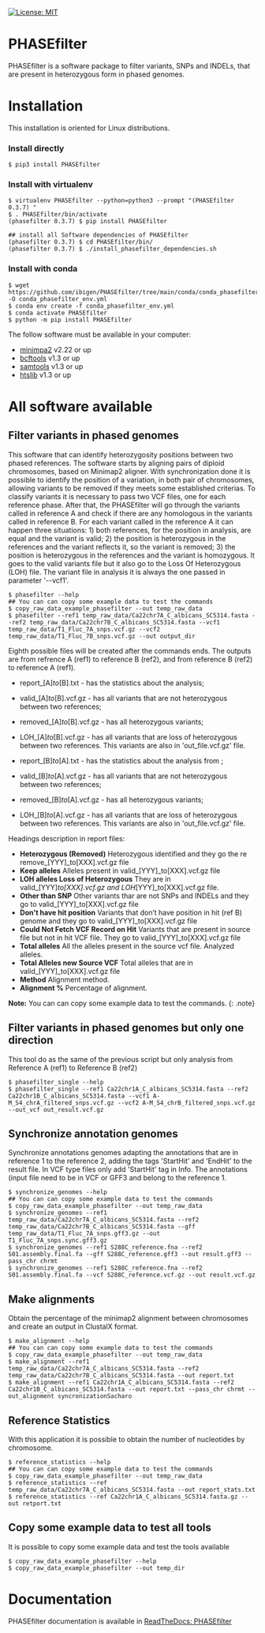 
[![License: MIT](https://img.shields.io/badge/License-MIT%20-blue.svg)](https://www.mit.edu/~amini/LICENSE.md)

# PHASEfilter
PHASEfilter is a software package to filter variants, SNPs and INDELs, that are present in heterozygous form in phased genomes.

# Installation

This installation is oriented for Linux distributions.

### Install directly

```
$ pip3 install PHASEfilter
```

### Install with virtualenv

```
$ virtualenv PHASEfilter --python=python3 --prompt "(PHASEfilter 0.3.7) "
$ . PHASEfilter/bin/activate
(phasefilter 0.3.7) $ pip install PHASEfilter

## install all Software dependencies of PHASEfilter 
(phasefilter 0.3.7) $ cd PHASEfilter/bin/
(phasefilter 0.3.7) $ ./install_phasefilter_dependencies.sh
```

### Install with conda

```
$ wget https://github.com/ibigen/PHASEfilter/tree/main/conda/conda_phasefilter_env.yml -O conda_phasefilter_env.yml 
$ conda env create -f conda_phasefilter_env.yml
$ conda activate PHASEfilter
$ python -m pip install PHASEfilter
```


The follow software must be available in your computer:
* [minimpa2](https://github.com/lh3/minimap2) v2.22 or up
* [bcftools](http://www.htslib.org/download/) v1.3 or up
* [samtools](http://www.htslib.org/download/) v1.3 or up
* [htslib](http://www.htslib.org/download/) v1.3 or up


# All software available

## Filter variants in phased genomes

This software that can identify heterozygosity positions between two phased references.
The software starts by aligning pairs of diploid chromosomes, based on Minimap2 aligner. With synchronization done it is possible to identify the position of a variation, in both pair of chromosomes, allowing variants to be removed if they meets some established criterias.
To classify variants it is necessary to pass two VCF files, one for each reference phase. After that, the PHASEfilter will go through the variants called in reference A and check if there are any homologous in the variants called in reference B. For each variant called in the reference A it can happen three situations: 1) both references, for the position in analysis, are equal and the variant is valid; 2) the position is heterozygous in the references and the variant reflects it, so the variant is removed; 3) the position is heterozygous in the references and the variant is homozygous. It goes to the valid variants file but it also go to the Loss Of Heterozygous (LOH) file.
The variant file in analysis it is always the one passed in parameter '--vcf1'.

```
$ phasefilter --help
## You can can copy some example data to test the commands
$ copy_raw_data_example_phasefilter --out temp_raw_data
$ phasefilter --ref1 temp_raw_data/Ca22chr7A_C_albicans_SC5314.fasta --ref2 temp_raw_data/Ca22chr7B_C_albicans_SC5314.fasta --vcf1 temp_raw_data/T1_Fluc_7A_snps.vcf.gz --vcf2 temp_raw_data/T1_Fluc_7B_snps.vcf.gz --out output_dir
```

Eighth possible files will be created after the commands ends. The outputs are from refrence A (ref1) to reference B (ref2), and from reference B (ref2) to reference A (ref1).

-  report_[A]_to_[B].txt - has the statistics about the analysis;
-  valid_[A]_to_[B].vcf.gz - has all variants that are not heterozygous between two references;
-  removed_[A]_to_[B].vcf.gz - has all heterozygous variants;
-  LOH_[A]_to_[B].vcf.gz - has all variants that are loss of heterozygous between two references. This variants are also in 'out_file.vcf.gz' file.

-  report_[B]_to_[A].txt - has the statistics about the analysis from ;
-  valid_[B]_to_[A].vcf.gz - has all variants that are not heterozygous between two references;
-  removed_[B]_to_[A].vcf.gz - has all heterozygous variants;
-  LOH_[B]_to_[A].vcf.gz - has all variants that are loss of heterozygous between two references. This variants are also in 'out_file.vcf.gz' file.

Headings description in report files:

-  **Heterozygous (Removed)**  Heterozygous identified and they go the re remove_[YYY]_to[XXX].vcf.gz file
-  **Keep alleles**   Alleles present in valid_[YYY]_to[XXX].vcf.gz file
-  **LOH alleles Loss of Heterozygous** They are in valid_[YYY]_to[XXX].vcf.gz and LOH_[YYY]_to[XXX].vcf.gz file.
-  **Other than SNP** Other variants thar are not SNPs and INDELs and they go to valid_[YYY]_to[XXX].vcf.gz file
-  **Don't have hit position** Variants that don’t have position in hit (ref B) genome and they go to valid_[YYY]_to[XXX].vcf.gz file
-  **Could Not Fetch VCF Record on Hit**   Variants that are present in source file but not in hit VCF file. They go to valid_[YYY]_to[XXX].vcf.gz file
-  **Total alleles**  All the alleles present in the source vcf file. Analyzed alleles.
-  **Total Alleles new Source VCF**  Total alleles that are in valid_[YYY]_to[XXX].vcf.gz file
-  **Method**   Alignment method.
-  **Alignment %** Percentage of alignment.

**Note:** You can can copy some example data to test the commands.
{: .note}


## Filter variants in phased genomes but only one direction

This tool do as the same of the previous script but only analysis from Reference A (ref1) to Reference B (ref2)

```
$ phasefilter_single --help
$ phasefilter_single --ref1 Ca22chr1A_C_albicans_SC5314.fasta --ref2 Ca22chr1B_C_albicans_SC5314.fasta --vcf1 A-M_S4_chrA_filtered_snps.vcf.gz --vcf2 A-M_S4_chrB_filtered_snps.vcf.gz --out_vcf out_result.vcf.gz
```

## Synchronize annotation genomes

Synchronize annotations genomes adapting the annotations that are in reference 1 to the reference 2, adding the tags 'StartHit' and 'EndHit' to the result file. In VCF type files only add 'StartHit' tag in Info. The annotations (input file need to be in VCF or GFF3 and belong to the reference 1.

```
$ synchronize_genomes --help
## You can can copy some example data to test the commands
$ copy_raw_data_example_phasefilter --out temp_raw_data
$ synchronize_genomes --ref1 temp_raw_data/Ca22chr7A_C_albicans_SC5314.fasta --ref2 temp_raw_data/Ca22chr7B_C_albicans_SC5314.fasta --gff temp_raw_data/T1_Fluc_7A_snps.gff3.gz --out T1_Fluc_7A_snps.sync.gff3.gz
$ synchronize_genomes --ref1 S288C_reference.fna --ref2 S01.assembly.final.fa --gff S288C_reference.gff3 --out result.gff3 --pass_chr chrmt
$ synchronize_genomes --ref1 S288C_reference.fna --ref2 S01.assembly.final.fa --vcf S288C_reference.vcf.gz --out result.vcf.gz
```

## Make alignments

Obtain the percentage of the minimap2 alignment between chromosomes and create an output in ClustalX format.

```
$ make_alignment --help
## You can can copy some example data to test the commands
$ copy_raw_data_example_phasefilter --out temp_raw_data
$ make_alignment --ref1 temp_raw_data/Ca22chr7A_C_albicans_SC5314.fasta --ref2 temp_raw_data/Ca22chr7B_C_albicans_SC5314.fasta --out report.txt
$ make_alignment --ref1 Ca22chr1A_C_albicans_SC5314.fasta --ref2 Ca22chr1B_C_albicans_SC5314.fasta --out report.txt --pass_chr chrmt --out_alignment syncronizationSacharo
```

## Reference Statistics

With this application it is possible to obtain the number of nucleotides by chromosome.

```
$ reference_statistics --help
## You can can copy some example data to test the commands
$ copy_raw_data_example_phasefilter --out temp_raw_data
$ reference_statistics --ref temp_raw_data/Ca22chr7A_C_albicans_SC5314.fasta --out report_stats.txt
$ reference_statistics --ref Ca22chr1A_C_albicans_SC5314.fasta.gz --out retport.txt
```

## Copy some example data to test all tools

It is possible to copy some example data and test the tools available

```
$ copy_raw_data_example_phasefilter --help
$ copy_raw_data_example_phasefilter --out temp_dir
```

# Documentation

PHASEfilter documentation is available in [ReadTheDocs: PHASEfilter](https://phasefilter.readthedocs.io/en/latest/)
